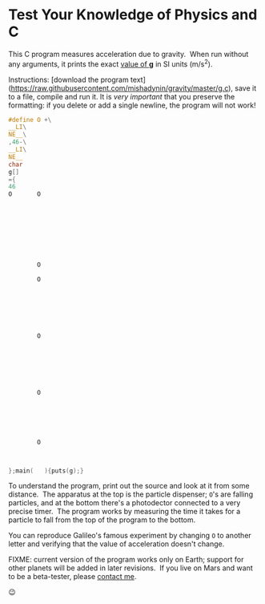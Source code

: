 # Test Your Knowledge of Physics and C

This C program measures acceleration due to gravity.&nbsp;
When run without any arguments, it prints the exact
[value of **g**](http://physics.nist.gov/cgi-bin/cuu/Value?gn)
in SI units (m/s<sup>2</sup>).

Instructions: [download the program text]
(https://raw.githubusercontent.com/mishadynin/gravity/master/g.c),
save it to a file, compile and run it.  It is *very important*
that you preserve the formatting: if you delete or add a single newline,
the program will not work!

```C
#define O +\
__LI\
NE__\
,46-\
__LI\
NE__
char
g[]
={
46
O       O









        O

        O







        O







        O






        O



};main(   ){puts(g);}
```

To understand the program, print out the source and look at it from
some distance.&nbsp;
The apparatus at the top is the particle dispenser; `O`'s
are falling particles, and at the bottom there's a photodector
connected to a very precise timer.&nbsp;  The program works by measuring
the time it takes for a particle to fall from the top of the program
to the bottom.

You can reproduce Galileo's famous experiment by changing `O` to
another letter and verifying that the value of acceleration
doesn't change.

FIXME: current version of the program works only on Earth;
support for other planets will be added in later revisions.&nbsp;
If you live on Mars and want to be a beta-tester, please
[contact me](http://mishadynin.com/#contact).

:wink:
